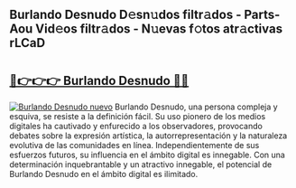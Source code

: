 ## Burlando Desnudo D𝚎sn𝚞dos filtr𝚊dos - Parts-Aou Vid𝚎os filtr𝚊dos - N𝚞evas f𝚘tos atr𝚊ctivas rLCaD

# <h2><a href="http://mb0gu8.tromn.icu/?c=Burlando+Desnudo">🔗👉👉👉 Burlando Desnudo 🔗🔗</a></h2>

[![Burlando Desnudo nuevo](https://i.imgur.com/pEAQMta.gif)](http://mb0gu8.tromn.icu/?c=Burlando+Desnudo)
Burlando Desnudo, una persona compleja y esquiva, se resiste a la definición fácil. Su uso pionero de los medios digitales ha cautivado y enfurecido a los observadores, provocando debates sobre la expresión artística, la autorrepresentación y la naturaleza evolutiva de las comunidades en línea. Independientemente de sus esfuerzos futuros, su influencia en el ámbito digital es innegable. Con una determinación inquebrantable y un atractivo innegable, el potencial de Burlando Desnudo en el ámbito digital es ilimitado.
